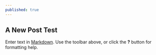 ```yaml
---
published: true
---
```


## A New Post Test

Enter text in [Markdown](http://daringfireball.net/projects/markdown/). Use the toolbar above, or click the **?** button for formatting help.
